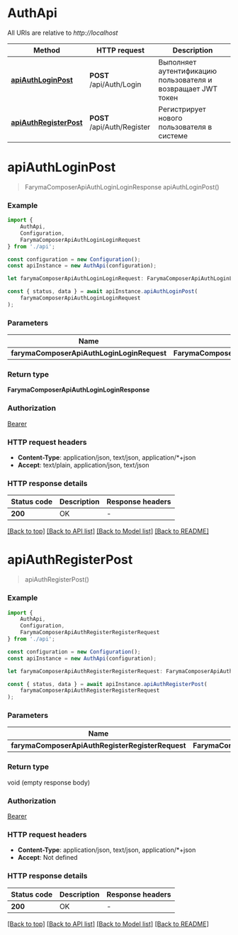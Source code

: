 # AuthApi

All URIs are relative to *http://localhost*

|Method | HTTP request | Description|
|------------- | ------------- | -------------|
|[**apiAuthLoginPost**](#apiauthloginpost) | **POST** /api/Auth/Login | Выполняет аутентификацию пользователя и возвращает JWT токен|
|[**apiAuthRegisterPost**](#apiauthregisterpost) | **POST** /api/Auth/Register | Регистрирует нового пользователя в системе|

# **apiAuthLoginPost**
> FarymaComposerApiAuthLoginLoginResponse apiAuthLoginPost()


### Example

```typescript
import {
    AuthApi,
    Configuration,
    FarymaComposerApiAuthLoginLoginRequest
} from './api';

const configuration = new Configuration();
const apiInstance = new AuthApi(configuration);

let farymaComposerApiAuthLoginLoginRequest: FarymaComposerApiAuthLoginLoginRequest; // (optional)

const { status, data } = await apiInstance.apiAuthLoginPost(
    farymaComposerApiAuthLoginLoginRequest
);
```

### Parameters

|Name | Type | Description  | Notes|
|------------- | ------------- | ------------- | -------------|
| **farymaComposerApiAuthLoginLoginRequest** | **FarymaComposerApiAuthLoginLoginRequest**|  | |


### Return type

**FarymaComposerApiAuthLoginLoginResponse**

### Authorization

[Bearer](../README.md#Bearer)

### HTTP request headers

 - **Content-Type**: application/json, text/json, application/*+json
 - **Accept**: text/plain, application/json, text/json


### HTTP response details
| Status code | Description | Response headers |
|-------------|-------------|------------------|
|**200** | OK |  -  |

[[Back to top]](#) [[Back to API list]](../README.md#documentation-for-api-endpoints) [[Back to Model list]](../README.md#documentation-for-models) [[Back to README]](../README.md)

# **apiAuthRegisterPost**
> apiAuthRegisterPost()


### Example

```typescript
import {
    AuthApi,
    Configuration,
    FarymaComposerApiAuthRegisterRegisterRequest
} from './api';

const configuration = new Configuration();
const apiInstance = new AuthApi(configuration);

let farymaComposerApiAuthRegisterRegisterRequest: FarymaComposerApiAuthRegisterRegisterRequest; // (optional)

const { status, data } = await apiInstance.apiAuthRegisterPost(
    farymaComposerApiAuthRegisterRegisterRequest
);
```

### Parameters

|Name | Type | Description  | Notes|
|------------- | ------------- | ------------- | -------------|
| **farymaComposerApiAuthRegisterRegisterRequest** | **FarymaComposerApiAuthRegisterRegisterRequest**|  | |


### Return type

void (empty response body)

### Authorization

[Bearer](../README.md#Bearer)

### HTTP request headers

 - **Content-Type**: application/json, text/json, application/*+json
 - **Accept**: Not defined


### HTTP response details
| Status code | Description | Response headers |
|-------------|-------------|------------------|
|**200** | OK |  -  |

[[Back to top]](#) [[Back to API list]](../README.md#documentation-for-api-endpoints) [[Back to Model list]](../README.md#documentation-for-models) [[Back to README]](../README.md)

